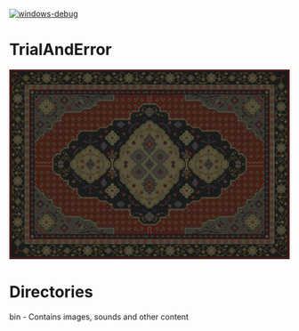 [![windows-debug](https://github.com/Matq2064/TrialAndError/actions/workflows/windows-debug.yml/badge.svg)](https://github.com/Matq2064/TrialAndError/actions/workflows/windows-debug.yml)

# TrialAndError
![This is russia.](bin/assets/images/backgrounds/background_pattern.png)

# Directories
bin - Contains images, sounds and other content